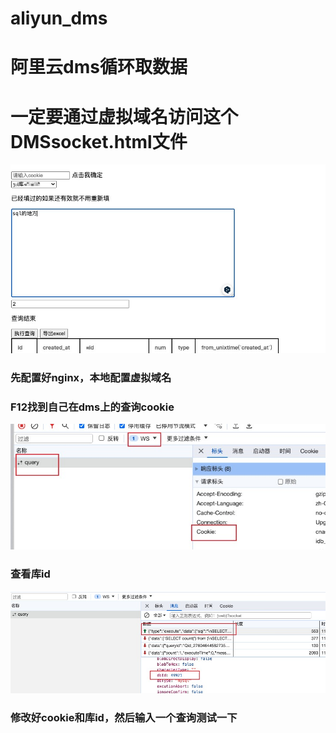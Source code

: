 # aliyun_dms
# 阿里云dms循环取数据
# 一定要通过虚拟域名访问这个DMSsocket.html文件

![查看](https://github.com/cc2415/aliyun_dms/blob/main/img_1.jpg)
### 先配置好nginx，本地配置虚拟域名

### F12找到自己在dms上的查询cookie

![查看cookie](https://github.com/cc2415/aliyun_dms/blob/main/Snipaste_2024-02-26_11-33-17.jpg)
### 查看库id
![查看库id](https://github.com/cc2415/aliyun_dms/blob/main/img_2.jpg)
### 修改好cookie和库id，然后输入一个查询测试一下
